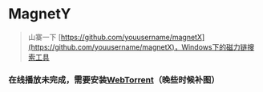 # MagnetY

> 山寨一下 [https://github.com/youusername/magnetX](https://github.com/youusername/magnetX)，Windows下的磁力链搜索工具

### 在线播放未完成，需要安装[WebTorrent](https://github.com/webtorrent/webtorrent)（晚些时候补图）
